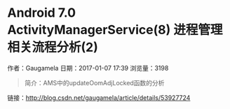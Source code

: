 # Android 7.0 ActivityManagerService(8) 进程管理相关流程分析(2)
作者：Gaugamela
日期：2017-01-07 17:39
浏览量：3198
> 简介：AMS中的updateOomAdjLocked函数的分析

 链接：http://blog.csdn.net/gaugamela/article/details/53927724
